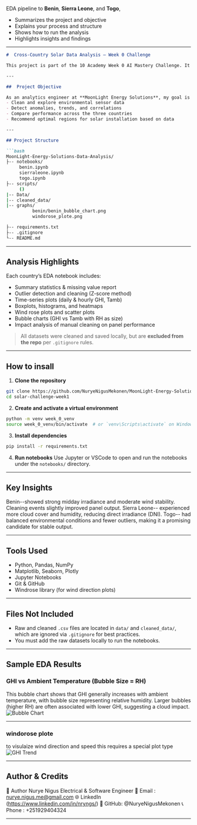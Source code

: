 
 EDA pipeline to **Benin**, **Sierra Leone**, and **Togo**,

* Summarizes the project and objective
* Explains your process and structure
* Shows how to run the analysis
* Highlights insights and findings

---



````markdown
#  Cross-Country Solar Data Analysis – Week 0 Challenge

This project is part of the 10 Academy Week 0 AI Mastery Challenge. It focuses on exploring and analyzing solar farm sensor data from **Benin**, **Sierra Leone**, and **Togo** to identify high-potential regions for solar investment.

---

##  Project Objective

As an analytics engineer at **MoonLight Energy Solutions**, my goal is to:
- Clean and explore environmental sensor data
- Detect anomalies, trends, and correlations
- Compare performance across the three countries
- Recommend optimal regions for solar installation based on data

---

## Project Structure

```bash
MoonLight-Energy-Solutions-Data-Analysis/
├-- notebooks/
     benin.ipynb
     sierraleone.ipynb
     togo.ipynb
├-- scripts/
     ()
|-- Data/
|-- cleaned_data/
|-- graphs/
          benin/benin_bubble_chart.png
          windorose_plote.png

├-- requirements.txt
├-- .gitignore
└-- README.md
````

---

## Analysis Highlights

Each country’s EDA notebook includes:

* Summary statistics & missing value report
* Outlier detection and cleaning (Z-score method)
* Time-series plots (daily & hourly GHI, Tamb)
* Boxplots, histograms, and heatmaps
* Wind rose plots and scatter plots
* Bubble charts (GHI vs Tamb with RH as size)
* Impact analysis of manual cleaning on panel performance

> All datasets were cleaned and saved locally, but are **excluded from the repo** per `.gitignore` rules.

---

##  How to insall

1. **Clone the repository**

```bash
git clone https://github.com/NuryeNigusMekonen/MoonLight-Energy-Solutions-Data-Analysis.git
cd solar-challenge-week1
```

2. **Create and activate a virtual environment**

```bash
python -m venv week_0_venv
source week_0_venv/bin/activate  # or `venv\Scripts\activate` on Windows
```

3. **Install dependencies**

```bash
pip install -r requirements.txt
```

4. **Run notebooks**
   Use Jupyter or VSCode to open and run the notebooks under the `notebooks/` directory.

---

## Key Insights

Benin--showed strong midday irradiance and moderate wind stability. Cleaning events slightly improved panel output.
Sierra Leone-- experienced more cloud cover and humidity, reducing direct irradiance (DNI).
Togo-- had balanced environmental conditions and fewer outliers, making it a promising candidate for stable output.

---

##  Tools Used

* Python, Pandas, NumPy
* Matplotlib, Seaborn, Plotly
* Jupyter Notebooks
* Git & GitHub
* Windrose library (for wind direction plots)

---

##  Files Not Included

* Raw and cleaned `.csv` files are located in `data/` and `cleaned_data/`, which are ignored via `.gitignore` for best practices.
* You must add the raw datasets locally to run the notebooks.

---
##  Sample EDA Results


###  GHI vs Ambient Temperature (Bubble Size = RH)
This bubble chart shows that GHI generally increases with ambient temperature, with bubble size representing relative humidity. Larger bubbles (higher RH) are often associated with lower GHI, suggesting a cloud impact.
![Bubble Chart](graphs/benin_bubble_chart.png)

---

###  windorose plote

to visulaize wind direction and speed this requires a special plot type
![GHI Trend](graphs/windorose_plote.png)

---

## Author & Credits

👤 Author
Nurye Nigus
Electrical & Software Engineer
📧 Email :    nurye.nigus.me@gmail.com
🌐 LinkedIn   (https://www.linkedin.com/in/nryngs/)
🐙 GitHub:    @NuryeNigusMekonen
📞 Phone :    +251929404324

---



